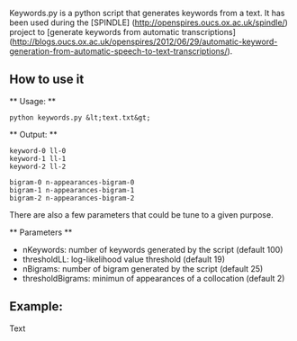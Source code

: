 
Keywords.py is a python script that generates keywords from a text. 
It has been used during the [SPINDLE] 
(http://openspires.oucs.ox.ac.uk/spindle/) project to [generate keywords
 from automatic transcriptions] 
(http://blogs.oucs.ox.ac.uk/openspires/2012/06/29/automatic-keyword-generation-from-automatic-speech-to-text-transcriptions/).
 


## How to use it

** Usage: ** 
    
    python keywords.py &lt;text.txt&gt;

** Output: **


    keyword-0 ll-0
    keyword-1 ll-1
    keyword-2 ll-2
    
    bigram-0 n-appearances-bigram-0
    bigram-1 n-appearances-bigram-1
    bigram-2 n-appearances-bigram-2


There are also a few parameters that could be tune to a given purpose. 

** Parameters **

- nKeywords: number of keywords generated by the script (default 100)
- thresholdLL: log-likelihood value threshold (default 19)
- nBigrams: number of bigram generated by the script (default 25)
- thresholdBigrams: minimun of appearances of a collocation (default 2)



## Example:

Text